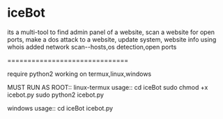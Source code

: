 # iceBot
its a multi-tool
to find admin panel of a website,
scan a website for open ports,
make a dos attack to a website,
update system,
website info using whois
added network scan--hosts,os detection,open ports

==============================

require python2
working on termux,linux,windows

MUST RUN AS ROOT::
linux-termux usage::
cd iceBot
sudo chmod +x icebot.py
sudo python2 icebot.py

windows usage::
cd iceBot
icebot.py
